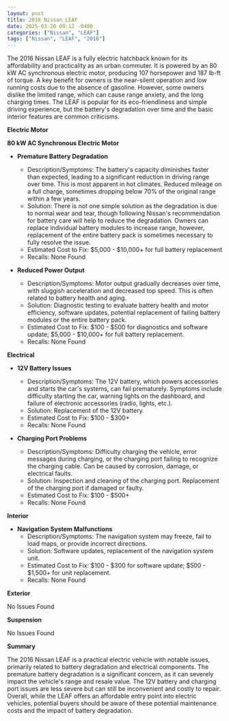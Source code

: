```yaml
---
layout: post
title: 2016 Nissan LEAF
date: 2025-03-20 09:12 -0400
categories: ["Nissan", "LEAF"]
tags: ["Nissan", "LEAF", "2016"]
---
```

The 2016 Nissan LEAF is a fully electric hatchback known for its affordability and practicality as an urban commuter. It is powered by an 80 kW AC synchronous electric motor, producing 107 horsepower and 187 lb-ft of torque. A key benefit for owners is the near-silent operation and low running costs due to the absence of gasoline. However, some owners dislike the limited range, which can cause range anxiety, and the long charging times. The LEAF is popular for its eco-friendliness and simple driving experience, but the battery's degradation over time and the basic interior features are common criticisms.

**Electric Motor**

**80 kW AC Synchronous Electric Motor**
* **Premature Battery Degradation**
    * Description/Symptoms: The battery's capacity diminishes faster than expected, leading to a significant reduction in driving range over time. This is most apparent in hot climates. Reduced mileage on a full charge, sometimes dropping below 70% of the original range within a few years.
    * Solution: There is not one simple solution as the degradation is due to normal wear and tear, though following Nissan's recommendation for battery care will help to reduce the degradation. Owners can replace individual battery modules to increase range, however, replacement of the entire battery pack is sometimes necessary to fully resolve the issue.
    * Estimated Cost to Fix: $5,000 - $10,000+ for full battery replacement
    * Recalls: None Found

*   **Reduced Power Output**
    *   Description/Symptoms: Motor output gradually decreases over time, with sluggish acceleration and decreased top speed. This is often related to battery health and aging.
    *   Solution: Diagnostic testing to evaluate battery health and motor efficiency, software updates, potential replacement of failing battery modules or the entire battery pack.
    *   Estimated Cost to Fix: $100 - $500 for diagnostics and software update; $5,000 - $10,000+ for full battery replacement.
    *   Recalls: None Found

**Electrical**

*   **12V Battery Issues**
    *   Description/Symptoms: The 12V battery, which powers accessories and starts the car's systems, can fail prematurely. Symptoms include difficulty starting the car, warning lights on the dashboard, and failure of electronic accessories (radio, lights, etc.).
    *   Solution: Replacement of the 12V battery.
    *   Estimated Cost to Fix: $100 - $300+
    *   Recalls: None Found

*   **Charging Port Problems**
    *   Description/Symptoms: Difficulty charging the vehicle, error messages during charging, or the charging port failing to recognize the charging cable. Can be caused by corrosion, damage, or electrical faults.
    *   Solution: Inspection and cleaning of the charging port. Replacement of the charging port if damaged or faulty.
    *   Estimated Cost to Fix: $100 - $500+
    *   Recalls: None Found

**Interior**

*   **Navigation System Malfunctions**
    *   Description/Symptoms: The navigation system may freeze, fail to load maps, or provide incorrect directions.
    *   Solution: Software updates, replacement of the navigation system unit.
    *   Estimated Cost to Fix: $100 - $300 for software update; $500 - $1,500+ for unit replacement.
    *   Recalls: None Found

**Exterior**

No Issues Found

**Suspension**

No Issues Found

**Summary**

The 2016 Nissan LEAF is a practical electric vehicle with notable issues, primarily related to battery degradation and electrical components. The premature battery degradation is a significant concern, as it can severely impact the vehicle's range and resale value. The 12V battery and charging port issues are less severe but can still be inconvenient and costly to repair. Overall, while the LEAF offers an affordable entry point into electric vehicles, potential buyers should be aware of these potential maintenance costs and the impact of battery degradation.

